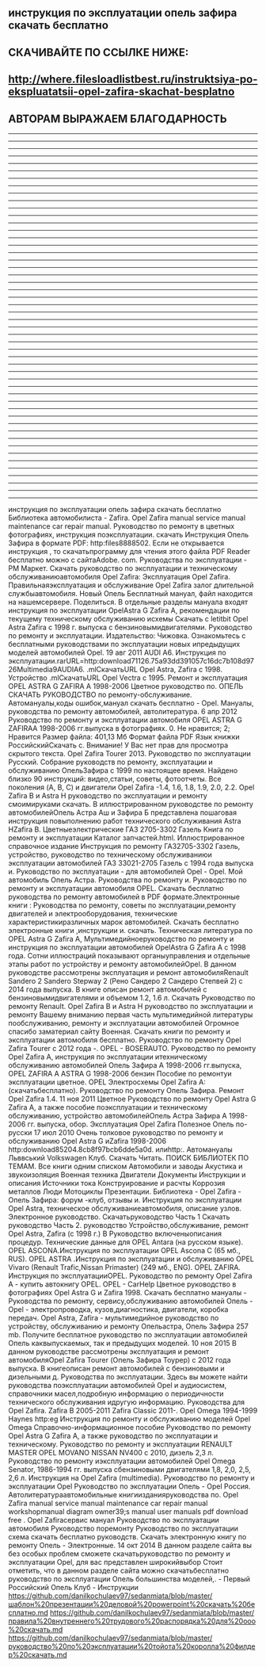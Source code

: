инструкция по эксплуатации опель зафира скачать бесплатно
--------------------------------------------------
СКАЧИВАЙТЕ ПО ССЫЛКЕ НИЖЕ:
--------------------------------------------------
http://where.filesloadlistbest.ru/instruktsiya-po-ekspluatatsii-opel-zafira-skachat-besplatno
--------------------------------------------------
АВТОРАМ ВЫРАЖАЕМ БЛАГОДАРНОСТЬ
--------------------------------------------------
--------------------------------------------------
--------------------------------------------------
--------------------------------------------------
--------------------------------------------------
--------------------------------------------------
--------------------------------------------------
--------------------------------------------------
--------------------------------------------------
--------------------------------------------------
--------------------------------------------------
--------------------------------------------------
--------------------------------------------------
--------------------------------------------------
--------------------------------------------------
--------------------------------------------------
--------------------------------------------------
--------------------------------------------------
--------------------------------------------------
--------------------------------------------------
--------------------------------------------------
--------------------------------------------------
--------------------------------------------------
--------------------------------------------------
--------------------------------------------------
--------------------------------------------------
--------------------------------------------------
--------------------------------------------------
--------------------------------------------------
--------------------------------------------------
--------------------------------------------------
--------------------------------------------------
--------------------------------------------------
--------------------------------------------------
--------------------------------------------------
--------------------------------------------------
--------------------------------------------------
--------------------------------------------------
--------------------------------------------------
--------------------------------------------------
--------------------------------------------------
--------------------------------------------------
--------------------------------------------------
--------------------------------------------------
--------------------------------------------------
--------------------------------------------------
--------------------------------------------------
--------------------------------------------------
--------------------------------------------------
--------------------------------------------------
--------------------------------------------------
инструкция по эксплуатации опель зафира скачать бесплатно Библиотека автомобилиста - Zafira. Opel Zafira manual service manual maintenance car repair manual. Руководство по ремонту в цветных фотографиях, инструкция поэксплуатации.  скачать Инструкция Опель Зафира в формате PDF: http:files8888502. Если не открывается инструкция , то скачатьпрограмму для чтения этого файла  PDF Reader бесплатно можно с сайтаAdobe. com. Руководства по эксплуатации - РМ Маркет. Скачать руководство по эксплуатации и техническому обслуживаниюавтомобиля Opel Zafira:  Эксплуатация Opel Zafira. Правильнаяэксплуатация и обслуживание Opel Zafira залог длительной службыавтомобиля. Новый Опель  Бесплатный мануал, файл находится на нашемсервере. Поделиться. В отдельные разделы мануала входят инструкция по эксплуатации OpelAstra G  Zafira A, рекомендации по текущему техническому обслуживанию исхемы  Скачать c letitbit Opel Astra  Zafira с 1998 г. выпуска с бензиновымидвигателями. Руководство по ремонту и эксплуатации. Издательство: Чижовка. Ознакомьтесь с бесплатными руководствами по эксплуатации новых ипредыдущих моделей автомобилей Opel. 19 авг 2011  AUDI A6. Инструкция по эксплуатации.rarURL=http:download71126.75a93dd391057c16dc7b108d9726Multimedia9AUDIA6. .mlСкачатьURL Opel Astra, Zafira с 1998. Устройство  .mlСкачатьURL Opel Vectra c 1995. Ремонт и эксплуатация
OPEL ASTRA G  ZAFIRA A 1998-2006 Цветное руководство по. ОПЕЛЬ СКАЧАТЬ РУКОВОДСТВО по ремонту-обслуживание. Автомануалы,коды ошибок,мануал скачать бесплатно - Opel. Мануалы, руководства по ремонту автомобилей, автолитература. 6 апр 2012  Руководство по ремонту и эксплуатации автомобиля OPEL ASTRA G  ZAFIRAA 1998-2006 гг.выпуска в фотографиях. 0. Не нравится; 2; Нравится Размер файла: 401,13 Мб Формат файла PDF Язык книжки РоссийскийСкачать с. Внимание! У Вас нет прав для просмотра скрытого текста. Opel Zafira Tourer 2013. Руководство по эксплуатации  Русский. Собрание руководств по ремонту, эксплуатации и обслуживанию ОпельЗафира с 1999 по настоящее время. Найдено близко 90 инструкций: видео,статьи, советы, фотоотчеты. Все поколения (A, B, C) и двигатели Opel Zafira -1.4, 1.6, 1.8, 1.9, 2.0, 2.2. Opel Zafira B и Astra H руководство по эксплуатации и ремонту смоимируками скачать. В иллюстрированном руководстве по ремонту автомобилейОпель Астра Аш и Зафира Б представлена пошаговая инструкция повыполнению работ технического обслуживания Astra HZafira B. Цветныеэлектрические
ГАЗ 2705-3302 Газель Книга по ремонту и эксплуатации  Каталог запчастей.html. Иллюстрированное справочное издание Инструкция по ремонту ГАЗ2705-3302 Газель, устройство, руководство по техническому обслуживаниюи эксплуатации автомобилей ГАЗ 33021-2705 Газель с 1994 года выпуска и. Руководство по эксплуатации - для автомобилей Opel - Opel. Мой автомобиль Опель Астра. Руководства по ремонту и. Руководство по ремонту и эксплуатации автомобиля OPEL. Скачать бесплатно руководства по ремонту автомобилей в PDF формате.Электронные книги : Руководства по ремонту, советы по эксплуатации,ремонту двигателей и электрооборудования, технические характеристикиразличных марок автомобилей. Скачать бесплатно электронные книги ,инструкции и. скачать. Техническая литература по OPEL Astra G  Zafira A, Мультимедийноеруководство по ремонту и инструкция по эксплуатации автомобилей OpelAstra G  Zafira А с 1998 года. Сотни иллюстраций показывают органыуправления и отдельные этапы работ по устройству и ремонту автомобилейOpel. В данном руководстве рассмотрены эксплуатация и ремонт автомобиляRenault Sandero 2  Sandero Stepway 2 (Рено Сандеро 2  Сандеро Степвей 2) с 2014 года выпуска. В книге описан ремонт автомобилей с бензиновымидвигателями и объемом 1.2, 1.6 л. Скачать Руководство по ремонту Renault. Opel Zafira B и Astra H руководство по эксплуатации и ремонту
Вашему вниманию первая часть мультимедийной литературы пообслуживанию, ремонту и эксплуатации автомобилей Огромное спасибо заматериал сайту Военная. Скачать книги по ремонту и эксплуатации автомобиля бесплатно. Руководство по ремонту Opel Zafira Tourer с 2012 года -. OPEL - BOSERAUTO. Руководство по ремонту Opel Zafira A, инструкция по эксплуатации итехническому обслуживанию автомобилей Опель Зафира А 1998-2006 гг.выпуска,  OPEL ZAFIRA A  ASTRA G 1998-2006 бензин Пособие по ремонтуи эксплуатации цветное. OPEL  Электросхемы Opel Zafira A: (скачатьбесплатно). Руководство по ремонту Опель Зафира. Ремонт Opel Zafira 1.4. 11 ноя 2011  Цветное Руководство по ремонту Opel Astra G  Zafira A, а также пособие поэксплуатации и техническому обслуживанию, устройство автомобилейОпель Астра  Зафира A 1998-2006 гг. выпуска, обор. Эксплуатация Opel Zafira  Полезное  Опель по-русски
17 июл 2010  Очень толковое руководство по ремонту и обслуживанию Opel Astra G иZafira 1998-2006 http:download85204.8cb8f97bcb6dde5a0d. илиhttp:. Автомануалы  Льввський Volkswagen Клуб. Скачать  Читать. ПОИСК БИБЛИОТЕК ПО ТЕМАМ. Все книги одним списком Автомобили и заводы  Акустика и звукоизоляция  Военная техника Двигатели  Документы  Инструкции и описания  Источники тока Конструирование и расчты  Коррозия металлов  Люди  Мотоциклы Презентации. Библиотека - Opel Zafira - Опель Зафира: форум -клуб, отзывы и. Инструкция по эксплуатации Opel Astra, техническое обслуживаниеавтомобиля, описание узлов. Электронное руководство. Скачатьруководство Часть 1 Скачать руководство Часть 2. руководство Устройство,обслуживание, ремонт Opel Astra, Zafira (c 1998 г.) В Руководство включеныописания процедур. Технические данные для OPEL Antara (на русском языке). OPEL ASCONA.Инструкция по эксплуатации OPEL Ascona C (65 мб., RUS). OPEL ASTRA .Инструкция по эксплуатации и обслуживанию OPEL Vivaro (Renault Trafic,Nissan Primaster) (249 мб., ENG). OPEL ZAFIRA. Инструкция по эксплуатацииOPEL. Руководство по ремонту Opel Zafira A - купить автокнигу OPEL. OPEL - CarHelp
Цветное руководство в фотографиях Opel Astra G и Zafira 1998. Скачать бесплатно мануалы - Руководства по ремонту, сервису,обслуживанию автомобилей Опель - Opel - электропроводка, кузов,диагностика, двигатели, коробка передач.  Opel Astra, Zafira - мультимедийное руководство по устройству, обслуживанию и ремонту Опельастра, Опель Зафира 257 mb. Получите бесплатное руководствo по эксплуатации автомобилей Опель каквыпускаемых, так и предыдущих моделей. 10 ноя 2015  В данном руководстве рассмотрены эксплуатация и ремонт автомобиляOpel Zafira Tourer (Опель Зафира Тоурер) с 2012 года выпуска. В книгеописан ремонт автомобилей с бензиновыми и дизельными д. Руководства по эксплуатации. Здесь вы можете найти руководства поэксплуатации автомобилей Opel и аудиосистем, справочники масел,подробную информацию о периодичности технического обслуживания идругую информацию.  Руководства для Opel Zafira. Zafira B 2005-2011 Zafira Classic 2011-. Opel Omega 1994-1999 Haynes http:eg Инструкция по ремонту и обслуживанию моделей Opel Omega Справочно-информационное пособие Руководство по ремонту Opel Astra G Zafira A, а также руководство по эксплуатации и техническому. Руководство по ремонту и эксплуатации RENAULT MASTER  OPEL MOVANO NISSAN NV400 с 2010, дизель 2,3 л.  Руководство по ремонту иэксплуатации автомобилей Opel Omega  Senator, 1986-1994 гг. выпуска сбензиновыми двигателями 1,8, 2,0, 2,5, 2,6 л.  Инструкция на Opel Zafira (multimedia). Руководство по ремонту и эксплуатации Opel
Руководствo по эксплуатации Опель - Opel Россия. Автолитератураавтомобильные книгиизданияруководства по. Opel Zafira manual service manual maintenance car repair manual workshopmanual diagram owner39;s manual user manuals pdf download free . Opel Zafiraсервис мануал Руководство по эксплуатации автомобиля Руководство поремонту Руководство по эксплуатации схема скачать бесплатно руководств. Скачать электронную книгу по ремонту Опель - Электронные. 14 окт 2014  В данном разделе сайта вы без особых проблем сможете скачатьруководство по ремонту и эксплуатации Opel, для вас представлен широкийвыбор  Стоит отметить, что в данном разделе сайта можно скачатьбесплатно руководство по эксплуатации Опель большинства моделей,. - Первый Российский Опель Клуб - Инструкции
https://github.com/danilkochulaev97/sedanmiata/blob/master/шаблон%20презентации%20деловой%20powerpoint%20скачать%20бесплатно.md
https://github.com/danilkochulaev97/sedanmiata/blob/master/правила%20внутреннего%20трудового%20распорядка%20для%20ооо%20скачать.md
https://github.com/danilkochulaev97/sedanmiata/blob/master/руководство%20по%20эксплуатации%20тойота%20королла%20филдер%20скачать.md